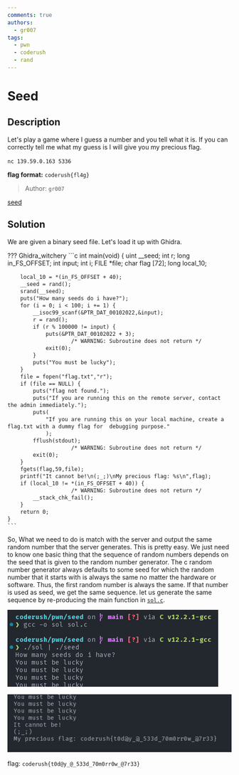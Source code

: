 ```yaml
---
comments: true
authors:
  - gr007
tags:
  - pwn
  - coderush
  - rand
---
```

# Seed

## Description

Let's play a game where I guess a number and you tell what it is.
If you can correctly tell me what my guess is I will give you my precious flag.

`nc 139.59.0.163 5336`

**flag format:** `coderush{fl4g}`

>Author: `gr007`

[seed](seed)

## Solution

We are given a binary seed file. Let's load it up with Ghidra.

??? Ghidra_witchery
    ```c
    int main(void)
    {
        uint __seed;
        int r;
        long in_FS_OFFSET;
        int input;
        int i;
        FILE *file;
        char flag [72];
        long local_10;

        local_10 = *(in_FS_OFFSET + 40);
        __seed = rand();
        srand(__seed);
        puts("How many seeds do i have?");
        for (i = 0; i < 100; i += 1) {
            __isoc99_scanf(&PTR_DAT_00102022,&input);
            r = rand();
            if (r % 100000 != input) {
                puts(&PTR_DAT_00102022 + 3);
                        /* WARNING: Subroutine does not return */
                exit(0);
            }
            puts("You must be lucky");
        }
        file = fopen("flag.txt","r");
        if (file == NULL) {
            puts("flag not found.");
            puts("If you are running this on the remote server, contact the admin immediately.");
            puts(
                "If you are running this on your local machine, create a flag.txt with a dummy flag for  debugging purpose."
                );
            fflush(stdout);
                        /* WARNING: Subroutine does not return */
            exit(0);
        }
        fgets(flag,59,file);
        printf("It cannot be!\n(;_;)\nMy precious flag: %s\n",flag);
        if (local_10 != *(in_FS_OFFSET + 40)) {
                        /* WARNING: Subroutine does not return */
            __stack_chk_fail();
        }
        return 0;
    }
    ```

So, What we need to do is match with the server and output the same random number that the server generates. This is pretty easy. We just need to know one basic thing that the sequence of random numbers depends on the seed that is given to the random number generator. The c random number generator always defaults to some seed for which the random number that it starts with is always the same no matter the hardware or software. Thus, the first random number is always the same. If that number is used as seed, we get the same sequence. let us generate the same sequence by re-producing the main function in [`sol.c`](sol.c).

![generate_seed](gen_seed.png)

![voila](voila.png)

flag: `coderush{t0d@y_@_533d_70m0rr0w_@7r33}`
